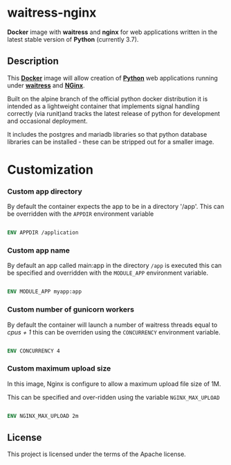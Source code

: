 # waitress-nginx
**Docker** image with **waitress** and **nginx** for web applications
written in the latest stable version of **Python** (currently 3.7).

## Description

This [**Docker**](https://www.docker.com/) image will allow creation of
[**Python**](https://www.python.org/) web applications running under 
[**waitress**](https://github.com/Pylons/waitress) and [**NGinx**](https://www.nginx.com/).

Built on the alpine branch of the official python docker distribution
it is intended as a lightweight container that implements signal 
handling correctly (via runit)and tracks the latest release of 
python for development and occasional deployment.

It includes the postgres and mariadb libraries so that python database
libraries can be installed - these can be stripped out for a smaller image.

# Customization

### Custom app directory

By default the container expects the app to be in a directory '/app'. This can
be overridden with the `APPDIR` environment variable

```Dockerfile

ENV APPDIR /application
```

### Custom app name

By default an app called main:app in the directory `/app` is executed
this can be specified and overridden with the `MODULE_APP` 
environment variable.

```Dockerfile

ENV MODULE_APP myapp:app
```

### Custom number of gunicorn workers

By default the container will launch a number of waitress threads equal to 
_cpus + 1_ this can be overriden using the `CONCURRENCY` environment
variable.

```Dockerfile

ENV CONCURRENCY 4
```

### Custom maximum upload size

In this image, Nginx is configure to allow a maximum upload file size
of 1M. 

This can be specified and over-ridden using the variable `NGINX_MAX_UPLOAD`

```Dockerfile

ENV NGINX_MAX_UPLOAD 2m
```

## License

This project is licensed under the terms of the Apache license.

